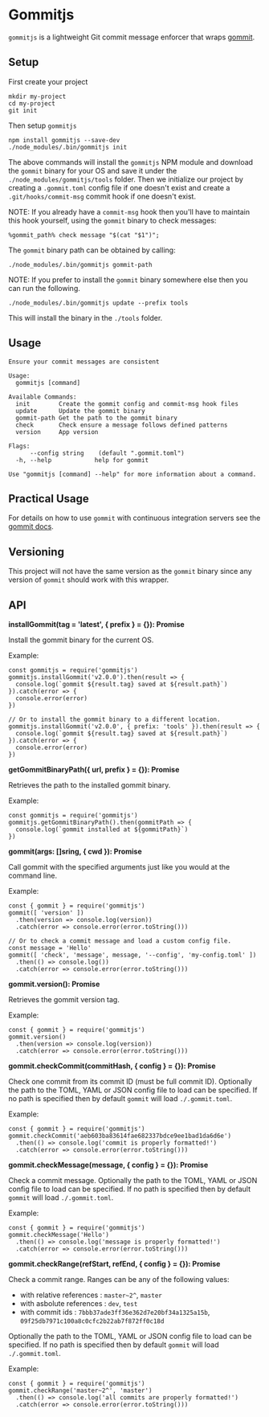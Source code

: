 # Gommitjs

`gommitjs` is a lightweight Git commit message enforcer that wraps [gommit](https://github.com/antham/gommit).

## Setup

First create your project

    mkdir my-project
    cd my-project
    git init

Then setup `gommitjs`

    npm install gommitjs --save-dev
    ./node_modules/.bin/gommitjs init

The above commands will install the `gommitjs` NPM module and download the
`gommit` binary for your OS and save it under the
`./node_modules/gommitjs/tools` folder. Then we initialize our project by
creating a `.gommit.toml` config file if one doesn't exist and create a
`.git/hooks/commit-msg` commit hook if one doesn't exist.

NOTE: If you already have a `commit-msg` hook then you'll have to maintain this
hook yourself, using the `gommit` binary to check messages:

    %gommit_path% check message "$(cat "$1")";

The `gommit` binary path can be obtained by calling:

    ./node_modules/.bin/gommitjs gommit-path

NOTE: If you prefer to install the `gommit` binary somewhere else then you can
run the following.

    ./node_modules/.bin/gommitjs update --prefix tools

This will install the binary in the `./tools` folder.

## Usage

    Ensure your commit messages are consistent

    Usage:
      gommitjs [command]

    Available Commands:
      init        Create the gommit config and commit-msg hook files
      update      Update the gommit binary
      gommit-path Get the path to the gommit binary
      check       Check ensure a message follows defined patterns
      version     App version

    Flags:
          --config string    (default ".gommit.toml")
      -h, --help            help for gommit

    Use "gommitjs [command] --help" for more information about a command.

## Practical Usage

For details on how to use `gommit` with continuous integration servers see
the [gommit docs](https://github.com/antham/gommit#practical-usage).

## Versioning

This project will not have the same version as the `gommit` binary since any
version of `gommit` should work with this wrapper.

## API

**installGommit(tag = 'latest', { prefix } = {}): Promise**

Install the gommit binary for the current OS.

Example:

    const gommitjs = require('gommitjs')
    gommitjs.installGommit('v2.0.0').then(result => {
      console.log(`gommit ${result.tag} saved at ${result.path}`)
    }).catch(error => {
      console.error(error)
    })

    // Or to install the gommit binary to a different location.
    gommitjs.installGommit('v2.0.0', { prefix: 'tools' }).then(result => {
      console.log(`gommit ${result.tag} saved at ${result.path}`)
    }).catch(error => {
      console.error(error)
    })

**getGommitBinaryPath({ url, prefix } = {}): Promise**

Retrieves the path to the installed gommit binary.

Example:

    const gommitjs = require('gommitjs')
    gommitjs.getGommitBinaryPath().then(gommitPath => {
      console.log(`gommit installed at ${gommitPath}`)
    })

**gommit(args: []sring, { cwd }): Promise**

Call gommit with the specified arguments just like you would at the command
line.

Example:

    const { gommit } = require('gommitjs')
    gommit([ 'version' ])
      .then(version => console.log(version))
      .catch(error => console.error(error.toString()))

    // Or to check a commit message and load a custom config file.
    const message = 'Hello'
    gommit([ 'check', 'message', message, '--config', 'my-config.toml' ])
      .then(() => console.log())
      .catch(error => console.error(error.toString()))

**gommit.version(): Promise**

Retrieves the gommit version tag.

Example:

    const { gommit } = require('gommitjs')
    gommit.version()
      .then(version => console.log(version))
      .catch(error => console.error(error.toString()))

**gommit.checkCommit(commitHash, { config } = {}): Promise**

Check one commit from its commit ID (must be full commit ID). Optionally the
path to the TOML, YAML or JSON config file to load can be specified. If no path
is specified then by default `gommit` will load `./.gommit.toml`.

Example:

    const { gommit } = require('gommitjs')
    gommit.checkCommit('aeb603ba83614fae682337bdce9ee1bad1da6d6e')
      .then(() => console.log('commit is properly formatted!')
      .catch(error => console.error(error.toString()))

**gommit.checkMessage(message, { config } = {}): Promise**

Check a commit message. Optionally the path to the TOML, YAML or JSON config
file to load can be specified. If no path is specified then by default `gommit`
will load `./.gommit.toml`.

Example:

    const { gommit } = require('gommitjs')
    gommit.checkMessage('Hello')
      .then(() => console.log('message is properly formatted!')
      .catch(error => console.error(error.toString()))

**gommit.checkRange(refStart, refEnd, { config } = {}): Promise**

Check a commit range. Ranges can be any of the following values:

- with relative references : `master~2^`, `master`
- with asbolute references : `dev`, `test`
- with commit ids : `7bbb37ade3ff36e362d7e20bf34a1325a15b`, `09f25db7971c100a8c0cfc2b22ab7f872ff0c18d`

Optionally the path to the TOML, YAML or JSON config file to load can be
specified. If no path is specified then by default `gommit` will load
`./.gommit.toml`.

Example:

    const { gommit } = require('gommitjs')
    gommit.checkRange('master~2^', 'master')
      .then(() => console.log('all commits are properly formatted!')
      .catch(error => console.error(error.toString()))
